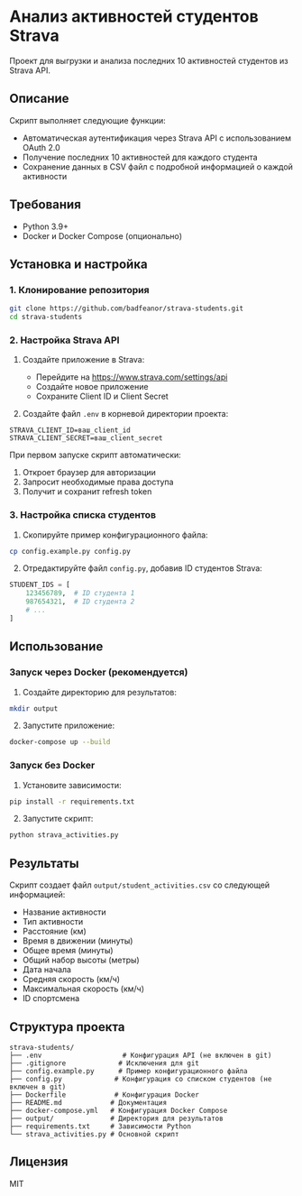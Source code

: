 # Анализ активностей студентов Strava

Проект для выгрузки и анализа последних 10 активностей студентов из Strava API.

## Описание

Скрипт выполняет следующие функции:
- Автоматическая аутентификация через Strava API с использованием OAuth 2.0
- Получение последних 10 активностей для каждого студента
- Сохранение данных в CSV файл с подробной информацией о каждой активности

## Требования

- Python 3.9+
- Docker и Docker Compose (опционально)

## Установка и настройка

### 1. Клонирование репозитория
```bash
git clone https://github.com/badfeanor/strava-students.git
cd strava-students
```

### 2. Настройка Strava API

1. Создайте приложение в Strava:
   - Перейдите на https://www.strava.com/settings/api
   - Создайте новое приложение
   - Сохраните Client ID и Client Secret

2. Создайте файл `.env` в корневой директории проекта:
```
STRAVA_CLIENT_ID=ваш_client_id
STRAVA_CLIENT_SECRET=ваш_client_secret
```

При первом запуске скрипт автоматически:
1. Откроет браузер для авторизации
2. Запросит необходимые права доступа
3. Получит и сохранит refresh token

### 3. Настройка списка студентов

1. Скопируйте пример конфигурационного файла:
```bash
cp config.example.py config.py
```

2. Отредактируйте файл `config.py`, добавив ID студентов Strava:
```python
STUDENT_IDS = [
    123456789,  # ID студента 1
    987654321,  # ID студента 2
    # ...
]
```

## Использование

### Запуск через Docker (рекомендуется)

1. Создайте директорию для результатов:
```bash
mkdir output
```

2. Запустите приложение:
```bash
docker-compose up --build
```

### Запуск без Docker

1. Установите зависимости:
```bash
pip install -r requirements.txt
```

2. Запустите скрипт:
```bash
python strava_activities.py
```

## Результаты

Скрипт создает файл `output/student_activities.csv` со следующей информацией:
- Название активности
- Тип активности
- Расстояние (км)
- Время в движении (минуты)
- Общее время (минуты)
- Общий набор высоты (метры)
- Дата начала
- Средняя скорость (км/ч)
- Максимальная скорость (км/ч)
- ID спортсмена

## Структура проекта

```
strava-students/
├── .env                    # Конфигурация API (не включен в git)
├── .gitignore             # Исключения для git
├── config.example.py      # Пример конфигурационного файла
├── config.py             # Конфигурация со списком студентов (не включен в git)
├── Dockerfile            # Конфигурация Docker
├── README.md            # Документация
├── docker-compose.yml   # Конфигурация Docker Compose
├── output/              # Директория для результатов
├── requirements.txt     # Зависимости Python
└── strava_activities.py # Основной скрипт
```

## Лицензия

MIT 